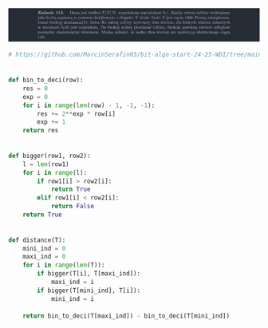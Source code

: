 <picture>
  <source srcset="../../srt/zbior_zadan/113.png" media="(prefers-color-scheme: light)">
  <source srcset="../../srt/zbior_zadan/black_113.png" media="(prefers-color-scheme: dark)">
  <img src="../../srt/zbior_zadan/black_113.png" alt="zadanie 113">
</picture>

```python
# https://github.com/MarcinSerafin03/bit-algo-start-24-25-WDI/tree/main


def bin_to_deci(row):
    res = 0
    exp = 0
    for i in range(len(row) - 1, -1, -1):
        res += 2**exp * row[i]
        exp += 1
    return res


def bigger(row1, row2):
    l = len(row1)
    for i in range(l):
        if row1[i] > row2[i]:
            return True
        elif row1[i] < row2[i]:
            return False
    return True


def distance(T):
    mini_ind = 0
    maxi_ind = 0
    for i in range(len(T)):
        if bigger(T[i], T[maxi_ind]):
            maxi_ind = i
        if bigger(T[mini_ind], T[i]):
            mini_ind = i

    return bin_to_deci(T[maxi_ind]) - bin_to_deci(T[mini_ind])

```
